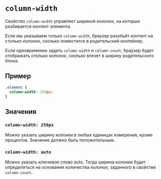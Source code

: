 # `column-width`

Свойство `column-width` управляет шириной колонок, на которые разбивается контент элемента.

Если мы указываем только `column-width`, браузер разобьёт контент на столько колонок, сколько поместится в родительский контейнер.

Если одновременно задать `column-width` и `column-count`, браузер будет отображать столько колонок, сколько влезет в ширину родительского блока.

## Пример

```css
.element {
  column-width: 250px;
}
```

## Значения

### `column-width: 250px`

Можно указать ширину колонки в любых единицах измерения, кроме процентов. Значение должно быть положительным.

### `column-width: auto`

Можно указать ключевое слово auto. Тогда ширина колонки будет определяться на основании количества колонок, заданного в свойстве `column-count`.
